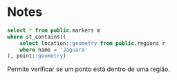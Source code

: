 # Notes

```sql
select * from public.markers m
where st_contains((
	select location::geometry from public.regions r
	where name = 'Jaguara'
), point::geometry)
```

Permite verificar se um ponto está dentro de uma região.